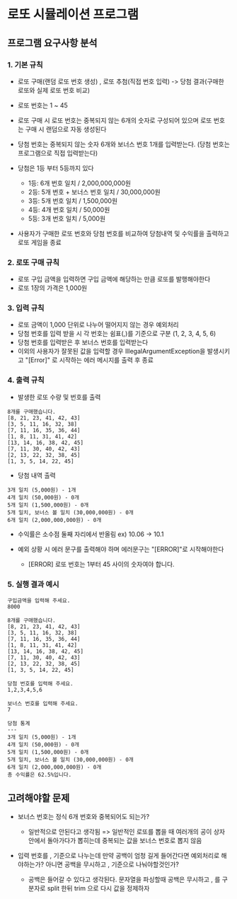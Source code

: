 # 로또 시뮬레이션 프로그램
## 프로그램 요구사항 분석
### 1. 기본 규칙
- 로또 구매(랜덤 로또 번호 생성) , 로또 추첨(직접 번호 입력) -> 당첨 결과(구매한 로또와 실제 로또 번호 비교)

- 로또 번호는 1 ~ 45
- 로또 구매 시 로또 번호는 중복되지 않는 6개의 숫자로 구성되어 있으며 로또 번호는 구매 시 랜덤으로 자동 생성된다
- 당첨 번호는 중복되지 않는 숫자 6개와 보너스 번호 1개를 입력받는다. (당첨 번호는 프로그램으로 직접 입력받는다)
- 당첨은 1등 부터 5등까지 있다
    - 1등: 6개 번호 일치 / 2,000,000,000원
    - 2등: 5개 번호 + 보너스 번호 일치 / 30,000,000원
    - 3등: 5개 번호 일치 / 1,500,000원
    - 4등: 4개 번호 일치 / 50,000원
    - 5등: 3개 번호 일치 / 5,000원
- 사용자가 구매한 로또 번호와 당첨 번호를 비교하여 당첨내역 및 수익률을 출력하고 로또 게임을 종료

### 2. 로또 구매 규칙
- 로또 구입 금액을 입력하면 구입 금액에 해당하는 만큼 로또를 발행해야한다
- 로또 1장의 가격은 1,000원

### 3. 입력 규칙
- 로또 금액이 1,000 단위로 나누어 떨어지지 않는 경우 예외처리
- 당첨 번호를 입력 받을 시 각 번호는 쉼표(,)를 기준으로 구분 (1, 2, 3, 4, 5, 6)
- 당첨 번호를 입력받은 후 보너스 번호를 입력받는다
- 이외의 사용자가 잘못된 값을 입력할 경우 IllegalArgumentException을 발생시키고 "[Error]" 로 시작하는 에러 메시지를 출력 후 종료

### 4. 출력 규칙
- 발생한 로또 수량 및 번호를 출력
```
8개를 구매했습니다.
[8, 21, 23, 41, 42, 43] 
[3, 5, 11, 16, 32, 38] 
[7, 11, 16, 35, 36, 44] 
[1, 8, 11, 31, 41, 42] 
[13, 14, 16, 38, 42, 45] 
[7, 11, 30, 40, 42, 43] 
[2, 13, 22, 32, 38, 45] 
[1, 3, 5, 14, 22, 45]
```

- 당첨 내역 출력
```
3개 일치 (5,000원) - 1개
4개 일치 (50,000원) - 0개
5개 일치 (1,500,000원) - 0개
5개 일치, 보너스 볼 일치 (30,000,000원) - 0개
6개 일치 (2,000,000,000원) - 0개
```

- 수익률은 소수점 둘째 자리에서 반올림 ex) 10.06 -> 10.1

- 예외 상황 시 에러 문구를 출력해야 하며 에러문구는 "[ERROR]"로 시작해야한다
    - [ERROR] 로또 번호는 1부터 45 사이의 숫자여야 합니다.

### 5. 실행 결과 예시
```
구입금액을 입력해 주세요.
8000

8개를 구매했습니다.
[8, 21, 23, 41, 42, 43] 
[3, 5, 11, 16, 32, 38] 
[7, 11, 16, 35, 36, 44] 
[1, 8, 11, 31, 41, 42] 
[13, 14, 16, 38, 42, 45] 
[7, 11, 30, 40, 42, 43] 
[2, 13, 22, 32, 38, 45] 
[1, 3, 5, 14, 22, 45]

당첨 번호를 입력해 주세요.
1,2,3,4,5,6

보너스 번호를 입력해 주세요.
7

당첨 통계
---
3개 일치 (5,000원) - 1개
4개 일치 (50,000원) - 0개
5개 일치 (1,500,000원) - 0개
5개 일치, 보너스 볼 일치 (30,000,000원) - 0개
6개 일치 (2,000,000,000원) - 0개
총 수익률은 62.5%입니다.
```

## 고려해야할 문제
- 보너스 번호는 정식 6개 번호와 중복되어도 되는가?
    - 일반적으로 안된다고 생각됨
      => 일반적인 로또를 뽑을 때 여러개의 공이 상자안에서 돌아가다가 뽑히는데 중복되는 값을 보너스 번호로 뽑지 않음

- 입력 번호를 , 기준으로 나누는데 만약 공백이 엄청 길게 들어간다면 예외처리로 해야하는가? 아니면 공백을 무시하고 , 기준으로 나눠야할것인가?
    - 공백은 들어갈 수 있다고 생각된다. 문자열을 파싱할때 공백은 무시하고 , 를 구분자로 split 한뒤 trim 으로 다시 값을 정제하자

